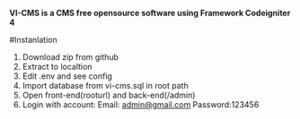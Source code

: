 **VI-CMS is a CMS free opensource software using Framework Codeigniter 4**


#Instanlation
1. Download zip from github
2. Extract to localtion
3. Edit .env and see config
4. Import database from vi-cms.sql in root path
5. Open front-end(rooturl) and back-end(/admin)
6. Login with account: Email: admin@gmail.com Password:123456

